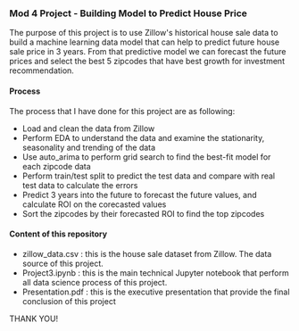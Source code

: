 
### Mod 4 Project - Building Model to Predict House Price
The purpose of this project is to use Zillow's historical house sale data to build a machine learning data model that can help to predict future house sale price in 3 years. From that predictive model we can forecast the future prices and select the best 5 zipcodes that have best growth for investment recommendation.

#### Process
The process that I have done for this project are as following:
- Load and clean the data from Zillow
- Perform EDA to understand the data and examine the stationarity, seasonality and trending of the data
- Use auto_arima to perform grid search to find the best-fit model for each zipcode data
- Perform train/test split to predict the test data and compare with real test data to calculate the errors
- Predict 3 years into the future to forecast the future values, and calculate ROI on the corecasted values
- Sort the zipcodes by their forecasted ROI to find the top zipcodes

#### Content of this repository
- zillow_data.csv : this is the house sale dataset from Zillow. The data source of this project.
- Project3.ipynb : this is the main technical Jupyter notebook that perform all data science process of this project.
- Presentation.pdf : this is the executive presentation that provide the final conclusion of this project

THANK YOU!
